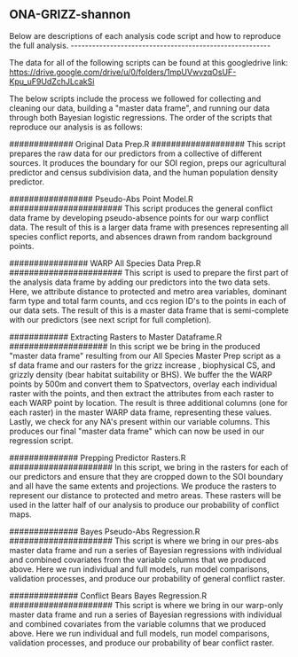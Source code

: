 ## ONA-GRIZZ-shannon
Below are descriptions of each analysis code script and how to reproduce the full analysis. --------------------------------------------------------

The data for all of the following scripts can be found at this googledrive link: 
https://drive.google.com/drive/u/0/folders/1mpUVwvzqOsUF-Kpu_uF9UdZchJLcakSi

The below scripts include the process we followed for collecting and cleaning our data, building a "master data frame", and running our data through both Bayesian logistic regressions. The order of the scripts that reproduce our analysis is as follows:


############# Original Data Prep.R ###################
This script prepares the raw data for our predictors from a collective of different sources. It produces the boundary for our SOI region, preps our agricultural predictor and census subdivision data, and the human population density predictor.


################# Pseudo-Abs Point Model.R #######################
This script produces the general conflict data frame by developing pseudo-absence points for our warp conflict data. The result of this is a larger data frame with presences representing all species conflict reports, and absences drawn from random background points.


################ WARP All Species Data Prep.R #######################
This script is used to prepare the first part of the analysis data frame by adding our predictors into the two data sets. Here, we attribute distance to protected and metro area variables, dominant farm type and total farm counts, and ccs region ID's to the points in each of our data sets. The result of this is a master data frame that is semi-complete with our predictors (see next script for full completion).



############ Extracting Rasters to Master Dataframe.R ####################
In this script we be bring in the produced "master data frame" resulting from our All Species Master Prep script as a sf data frame and our rasters for the grizz increase , biophysical CS, and grizzly density (bear habitat suitability or BHS). We buffer the the WARP points by 500m and convert them to Spatvectors, overlay each individual raster with the points, and then extract the attributes from each raster to each WARP point by location. The result is three additional columns (one for each raster) in the master WARP data frame, representing these values. Lastly, we check for any NA's present within our variable columns. This produces our final "master data frame" which can now be used in our regression script.


############## Prepping Predictor Rasters.R #####################
In this script, we bring in the rasters for each of our predictors and ensure that they are cropped down to the SOI boundary and all have the same extents and projections. We produce the rasters to represent our distance to protected and metro areas. These rasters will be used in the latter half of our analysis to produce our probability of conflict maps.



############## Bayes Pseudo-Abs Regression.R #####################
This script is where we bring in our pres-abs master data frame and run a series of Bayesian regressions with individual and combined covariates from the variable columns that we produced above. Here we run individual and full models, run model comparisons, validation processes, and produce our probability of general conflict raster.


############## Conflict Bears Bayes Regression.R #####################
This script is where we bring in our warp-only master data frame and run a series of Bayesian regressions with individual and combined covariates from the variable columns that we produced above. Here we run individual and full models, run model comparisons, validation processes, and produce our probability of bear conflict raster.
